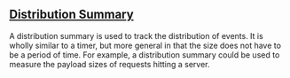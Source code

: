 ## [Distribution Summary](#summaries)

A distribution summary is used to track the distribution of events. It is wholly
similar to a timer, but more general in that the size does not have to be a period of
time. For example, a distribution summary could be used to measure the payload
sizes of requests hitting a server.
